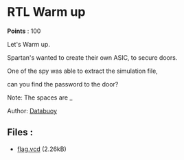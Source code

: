 # RTL Warm up
**Points** : 100

Let's Warm up.
Spartan's wanted to create their own ASIC, to secure doors.
One of the spy was able to extract the simulation file,
can you find the password to the door?

Note: The spaces are _

Author: [Databuoy](https://databuoy.com/)

## Files : 

 - [flag.vcd](./flag.vcd) (2.26kB)